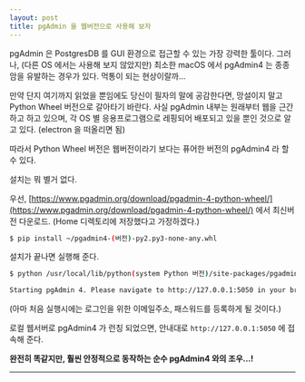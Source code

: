 ```yaml
---
layout: post
title: pgAdmin 을 웹버전으로 사용해 보자
---
```


pgAdmin 은 PostgresDB 를 GUI 환경으로 접근할 수 있는 가장 강력한 툴이다.
그러나, (다른 OS 에서는 사용해 보지 않았지만) 최소한 macOS 에서 pgAdmin4 는 종종 암을 유발하는 경우가 있다.
먹통이 되는 현상이랄까... 

만약 단지 여기까지 읽었을 뿐임에도 당신이 필자의 말에 공감한다면, 망설이지 말고 Python Wheel 버전으로 갈아타기 바란다.
사실 pgAdmin 내부는 원래부터 웹을 근간하고 하고 있으며, 각 OS 별 응용프로그램으로 레핑되어 배포되고 있을 뿐인 것으로 알고 있다. (electron 을 떠올리면 됨)

따라서 Python Wheel 버전은 웹버전이라기 보다는 퓨어한 버전의 pgAdmin4 라 할 수 있다.

설치는 뭐 별거 없다.

우선, [https://www.pgadmin.org/download/pgadmin-4-python-wheel/](https://www.pgadmin.org/download/pgadmin-4-python-wheel/) 에서 최신버전 다운로드.
(Home 디렉토리에 저장했다고 가정하겠다.)
``` sh
$ pip install ~/pgadmin4-(버전)-py2.py3-none-any.whl
```

설치가 끝나면 실행해 준다.

``` sh
$ python /usr/local/lib/python(system Python 버전)/site-packages/pgadmin4/pgAdmin4.py

Starting pgAdmin 4. Please navigate to http://127.0.0.1:5050 in your browser.
```
(아마 처음 실행시에는 로그인을 위한 이메일주소, 패스워드를 등록하게 될 것이다.)

로컬 웹서버로 pgAdmin4 가 런칭 되었으면, 안내대로 `http://127.0.0.1:5050` 에 접속해 준다.



**완전히 똑같지만, 훨씬 안정적으로 동작하는 순수 pgAdmin4 와의 조우...!**

----
<ins class="adsbygoogle" style="display:block; text-align:center;" 
    data-ad-layout="in-article" data-ad-format="fluid" data-ad-client="ca-pub-6472474470403321" data-ad-slot="4953204744"></ins>
